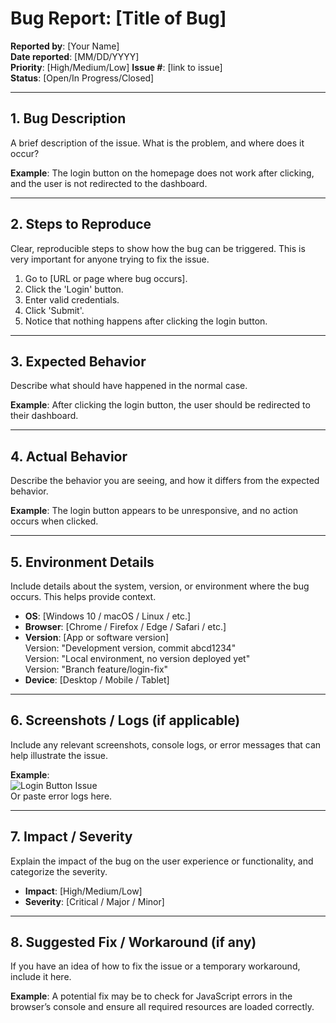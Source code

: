 # Bug Report: [Title of Bug]

**Reported by**: [Your Name]  
**Date reported**: [MM/DD/YYYY]  
**Priority**: [High/Medium/Low]
**Issue #**: [link to issue]  
**Status**: [Open/In Progress/Closed]  

---

## 1. Bug Description
A brief description of the issue. What is the problem, and where does it occur?

**Example**: The login button on the homepage does not work after clicking, and the user is not redirected to the dashboard.

---

## 2. Steps to Reproduce
Clear, reproducible steps to show how the bug can be triggered. This is very important for anyone trying to fix the issue.

1. Go to [URL or page where bug occurs].
2. Click the 'Login' button.
3. Enter valid credentials.
4. Click 'Submit'.
5. Notice that nothing happens after clicking the login button.

---

## 3. Expected Behavior
Describe what should have happened in the normal case.

**Example**: After clicking the login button, the user should be redirected to their dashboard.

---

## 4. Actual Behavior
Describe the behavior you are seeing, and how it differs from the expected behavior.

**Example**: The login button appears to be unresponsive, and no action occurs when clicked.

---

## 5. Environment Details
Include details about the system, version, or environment where the bug occurs. This helps provide context.

- **OS**: [Windows 10 / macOS / Linux / etc.]
- **Browser**: [Chrome / Firefox / Edge / Safari / etc.]
- **Version**: [App or software version]  
Version: "Development version, commit abcd1234"  
Version: "Local environment, no version deployed yet"  
Version: "Branch feature/login-fix"  
- **Device**: [Desktop / Mobile / Tablet]

---

## 6. Screenshots / Logs (if applicable)
Include any relevant screenshots, console logs, or error messages that can help illustrate the issue.

**Example**:  
![Login Button Issue](screenshot-link.jpg)  
Or paste error logs here.

---

## 7. Impact / Severity
Explain the impact of the bug on the user experience or functionality, and categorize the severity.

- **Impact**: [High/Medium/Low]
- **Severity**: [Critical / Major / Minor]

---

## 8. Suggested Fix / Workaround (if any)
If you have an idea of how to fix the issue or a temporary workaround, include it here.

**Example**: A potential fix may be to check for JavaScript errors in the browser’s console and ensure all required resources are loaded correctly.
